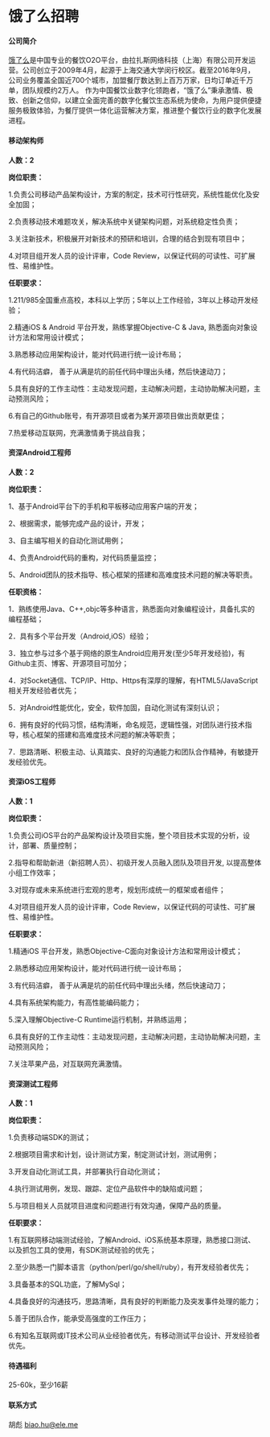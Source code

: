 饿了么招聘
==========

#### 公司简介
[饿了么](https://www.ele.me/home/)是中国专业的餐饮O2O平台，由拉扎斯网络科技（上海）有限公司开发运营。公司创立于2009年4月，起源于上海交通大学闵行校区。截至2016年9月，公司业务覆盖全国近700个城市，加盟餐厅数达到上百万万家，日均订单近千万单，团队规模约2万人。 作为中国餐饮业数字化领跑者，“饿了么”秉承激情、极致、创新之信仰，以建立全面完善的数字化餐饮生态系统为使命，为用户提供便捷服务极致体验，为餐厅提供一体化运营解决方案，推进整个餐饮行业的数字化发展进程。

#### 移动架构师
**人数：2**

**岗位职责：**

1.负责公司移动产品架构设计，方案的制定，技术可行性研究，系统性能优化及安全加固；

2.负责移动技术难题攻关，解决系统中关键架构问题，对系统稳定性负责；

3.关注新技术，积极展开对新技术的预研和培训，合理的结合到现有项目中；

4.对项目组开发人员的设计评审，Code Review，以保证代码的可读性、可扩展性、易维护性。

**任职要求：**

1.211/985全国重点高校，本科以上学历；5年以上工作经验，3年以上移动开发经验；

2.精通iOS &amp; Android 平台开发，熟练掌握Objective-C &amp; Java, 熟悉面向对象设计方法和常用设计模式；

3.熟悉移动应用架构设计，能对代码进行统一设计布局；

4.有代码洁癖， 善于从满是坑的前任代码中理出头绪，然后快速动刀；

5.具有良好的工作主动性：主动发现问题，主动解决问题，主动协助解决问题，主动预测风险；

6.有自己的Github账号，有开源项目或者为某开源项目做出贡献更佳；

7.热爱移动互联网，充满激情勇于挑战自我；


#### 资深Android工程师

**人数：2**

**岗位职责：**

1、基于Android平台下的手机和平板移动应用客户端的开发；

2、根据需求，能够完成产品的设计，开发；

3、自主编写相关的自动化测试用例；

4、负责Android代码的重构，对代码质量监控；

5、Android团队的技术指导、核心框架的搭建和高难度技术问题的解决等职责。

**任职资格：**

1．熟练使用Java、C++,objc等多种语言，熟悉面向对象编程设计，具备扎实的编程基础；

2．具有多个平台开发（Android,iOS）经验；

3．独立参与过多个基于网络的原生Android应用开发(至少5年开发经验)，有Github主页、博客、开源项目可加分；

4．对Socket通信、TCP/IP、Http、Https有深厚的理解，有HTML5/JavaScript相关开发经验者优先；

5．对Android性能优化，安全，软件加固，自动化测试有深刻认识；

6．拥有良好的代码习惯，结构清晰，命名规范，逻辑性强，对团队进行技术指导，核心框架的搭建和高难度技术问题的解决等职责；

7．思路清晰、积极主动、认真踏实、良好的沟通能力和团队合作精神，有敏捷开发经验优先。


#### 资深iOS工程师

**人数：1**

**岗位职责：**

1.负责公司iOS平台的产品架构设计及项目实施，整个项目技术实现的分析，设计，部署、质量控制；

2.指导和帮助新进（新招聘人员）、初级开发人员融入团队及项目开发, 以提高整体小组工作效率；

3.对现存或未来系统进行宏观的思考，规划形成统一的框架或者组件；

4.对项目组开发人员的设计评审，Code Review，以保证代码的可读性、可扩展性、易维护性。

**任职要求：**

1.精通iOS 平台开发，熟悉Objective-C面向对象设计方法和常用设计模式；

2.熟悉移动应用架构设计，能对代码进行统一设计布局；

3.有代码洁癖， 善于从满是坑的前任代码中理出头绪，然后快速动刀；

4.具有系统架构能力，有高性能编码能力；

5.深入理解Objective-C Runtime运行机制，并熟练运用；

6.具有良好的工作主动性：主动发现问题，主动解决问题，主动协助解决问题，主动预测风险；

7.关注苹果产品，对互联网充满激情。


#### 资深测试工程师

**人数：1**

**岗位职责：**

1.负责移动端SDK的测试；

2.根据项目需求和计划，设计测试方案，制定测试计划，测试用例；

3.开发自动化测试工具，并部署执行自动化测试；

4.执行测试用例，发现、跟踪、定位产品软件中的缺陷或问题；

5.与项目相关人员就项目进度和问题进行有效沟通，保障产品的质量。
 
**任职要求：**

1.有互联网移动端测试经验，了解Android、iOS系统基本原理，熟悉接口测试、以及抓包工具的使用，有SDK测试经验的优先；

2.至少熟悉一门脚本语言（python/perl/go/shell/ruby），有开发经验者优先；

3.具备基本的SQL功底，了解MySql；

4.具备良好的沟通技巧，思路清晰，具有良好的判断能力及突发事件处理的能力；

5.善于团队合作，能承受高强度的工作压力；

6.有知名互联网或IT技术公司从业经验者优先，有移动测试平台设计、开发经验者优先。  

#### 待遇福利
25-60k，至少16薪  

#### 联系方式
胡彪 [biao.hu@ele.me](biao.hu@ele.me)  
